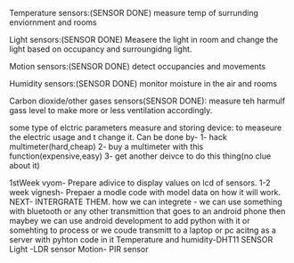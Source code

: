 Temperature sensors:(SENSOR DONE) measure temp of surrunding enviornment and rooms

Light sensors:(SENSOR DONE) Measere the light in room and change the light based on occupancy and surroungidng light.

Motion sensors:(SENSOR DONE) detect occupancies and movements

Humidity sensors:(SENSOR DONE) monitor moisture in the air and rooms

Carbon dioxide/other gases sensors(SENSOR DONE): measure teh harmulf gass level to make more or less ventilation accordingly.

some type of elctric parameters measure and storing device:  to measeure the electric usage and t change it. Can be done by-
     1- hack multimeter(hard,cheap)
     2- buy a multimeter with this function(expensive,easy)
     3- get another deivce to do this thing(no clue about it)

1stWeek vyom- Prepare adivice to display values on lcd of sensors.
1-2 week vignesh- Prepaer a modle code with model data on how it will work.
NEXT- INTERGRATE THEM.
how we can integrete - we can use something with bluetooth or any other transmittion  that goes to an android phone then maybey we can  use android development to add python with it or somehting to process or we coude transmitt to a laptop or pc acitng as a server with pyhton code in it
Temperature and humidity-DHT11 SENSOR
Light -LDR sensor
Motion- PIR sensor
